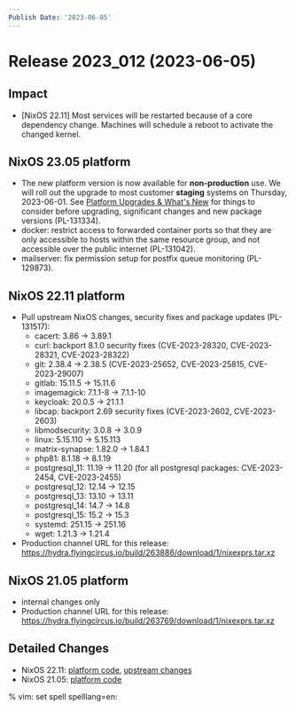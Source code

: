 ```yaml
---
Publish Date: '2023-06-05'
---
```


# Release 2023_012 (2023-06-05)

## Impact

- \[NixOS 22.11\] Most services will be restarted because of a core dependency change. Machines will schedule a reboot to activate the changed kernel.

## NixOS 23.05 platform

- The new platform version is now available for **non-production** use. We
  will roll out the upgrade to most customer **staging** systems on Thursday,
  2023-06-01.
  See [Platform Upgrades & What's New](https://doc.flyingcircus.io/roles/fc-23.05-dev/upgrade.html)
  for things to consider before upgrading, significant changes and new package
  versions (PL-131334).
- docker: restrict access to forwarded container ports so that they are only
  accessible to hosts within the same resource group, and not accessible over
  the public internet (PL-131042).
- mailserver: fix permission setup for postfix queue monitoring (PL-129873).

## NixOS 22.11 platform

- Pull upstream NixOS changes, security fixes and package updates (PL-131517):
  - cacert: 3.86 -> 3.89.1
  - curl: backport 8.1.0 security fixes (CVE-2023-28320, CVE-2023-28321, CVE-2023-28322)
  - git: 2.38.4 -> 2.38.5 (CVE-2023-25652, CVE-2023-25815, CVE-2023-29007)
  - gitlab: 15.11.5 -> 15.11.6
  - imagemagick: 7.1.1-8 -> 7.1.1-10
  - keycloak: 20.0.5 -> 21.1.1
  - libcap: backport 2.69 security fixes (CVE-2023-2602, CVE-2023-2603)
  - libmodsecurity: 3.0.8 -> 3.0.9
  - linux: 5.15.110 -> 5.15.113
  - matrix-synapse: 1.82.0 -> 1.84.1
  - php81: 8.1.18 -> 8.1.19
  - postgresql_11: 11.19 -> 11.20 (for all postgresql packages: CVE-2023-2454, CVE-2023-2455)
  - postgresql_12: 12.14 -> 12.15
  - postgresql_13: 13.10 -> 13.11
  - postgresql_14: 14.7 -> 14.8
  - postgresql_15: 15.2 -> 15.3
  - systemd: 251.15 -> 251.16
  - wget: 1.21.3 -> 1.21.4
- Production channel URL for this release: https://hydra.flyingcircus.io/build/263886/download/1/nixexprs.tar.xz


## NixOS 21.05 platform

- internal changes only
- Production channel URL for this release: https://hydra.flyingcircus.io/build/263769/download/1/nixexprs.tar.xz

## Detailed Changes

- NixOS 22.11: [platform code](https://github.com/flyingcircusio/fc-nixos/compare/fc/r2023_011/22.11...e09f914989c02a675bccff6d2c49642b42ca2d18),
  [upstream changes](https://github.com/flyingcircusio/nixpkgs/compare/960dab25f0225cf9fd8f48922087d805ae649782...2ecc5d3cb589bf2968cfc0fef4b5cb3a0c23949c)
- NixOS 21.05: [platform code](https://github.com/flyingcircusio/fc-nixos/compare/fc/r2023_007/21.05...8d13dd4790c9f4c4fbaa46d2f857f2a0a4f8da86)

% vim: set spell spelllang=en:
